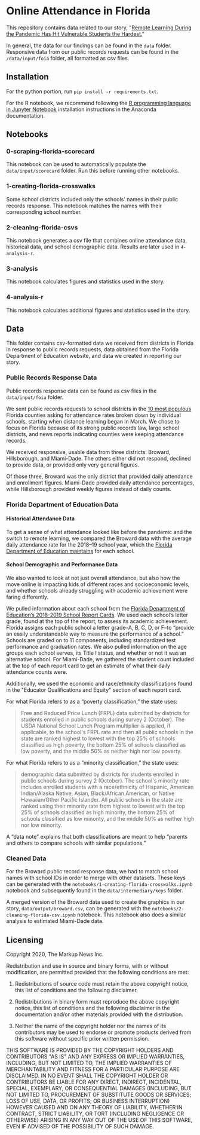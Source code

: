 # Online Attendance in Florida

This repository contains data related to our story, "[Remote Learning During the Pandemic Has Hit Vulnerable Students the Hardest.](https://themarkup.org/coronavirus/2020/08/13/remote-learning-attendance-inequity-florida-schools)"

In general, the data for our findings can be found in the `data` folder. Responsive data from our public records requests can be found in the `/data/input/foia` folder, all formatted as csv files. 

## Installation

For the python portion, run `pip install -r requirements.txt`.

For the R notebook, we recommend following the [R programming language in Jupyter Notebook](https://docs.anaconda.com/anaconda/navigator/tutorials/r-lang/) installation instructions in the Anaconda documentation. 

## Notebooks

### 0-scraping-florida-scorecard

This notebook can be used to automatically populate the `data/input/scorecard` folder. Run this before running other notebooks.

### 1-creating-florida-crosswalks

Some school districts included only the schools' names in their public records response. This notebook matches the names with their corresponding school number. 

### 2-cleaning-florida-csvs

This notebook generates a csv file that combines online attendance data, historical data, and school demographic data. Results are later used in `4-analysis-r`. 

### 3-analysis

This notebook calculates figures and statistics used in the story. 

### 4-analysis-r

This notebook calculates additional figures and statistics used in the story. 

## Data

This folder contains csv-formatted data we received from districts in Florida in response to public records requests, data obtained from the Florida Department of Education website, and data we created in reporting our story.

### Public Records Response Data

Public records response data can be found as csv files in the `data/input/foia` folder.

We sent public records requests to school districts in the [10 most populous](https://www.florida-demographics.com/counties_by_population) Florida counties asking for attendance rates broken down by individual schools, starting when distance learning began in March. We chose to focus on Florida because of its strong public records law, large school districts, and news reports indicating counties were keeping attendance records. 

We received responsive, usable data from three districts: Broward, Hillsborough, and Miami-Dade. The others either did not respond, declined to provide data, or provided only very general figures. 

Of those three, Broward was the only district that provided daily attendance and enrollment figures. Miami-Dade provided daily attendance percentages, while Hillsborough provided weekly figures instead of daily counts.

### Florida Department of Education Data

#### Historical Attendance Data
To get a sense of what attendance looked like before the pandemic and the switch to remote learning, we compared the Broward data with the average daily attendance rate for the 2018–19 school year, which the [Florida Department of Education maintains](http://www.fldoe.org/accountability/data-sys/edu-info-accountability-services/pk-12-public-school-data-pubs-reports/students.stml) for each school.

#### School Demographic and Performance Data

We also wanted to look at not just overall attendance, but also how the move online is impacting kids of different races and socioeconomic levels, and whether schools already struggling with academic achievement were faring differently. 

We pulled information about each school from the [Florida Department of Education’s 2018-2019 School Report Cards](https://edudata.fldoe.org/ReportCards/Schools.html?school=0051&district=43). We used each school’s letter grade, found at the top of the report, to assess its academic achievement. Florida assigns each public school a letter grade–A, B, C, D, or F–to “provide an easily understandable way to measure the performance of a school.” Schools are graded on to 11 components, including standardized test performance and graduation rates. We also pulled information on the age groups each school serves, its Title I status, and whether or not it was an alternative school. For Miami-Dade, we gathered the student count included at the top of each report card to get an estimate of what their daily attendance counts were.

Additionally, we used the economic and race/ethnicity classifications found in the "Educator Qualifications and Equity" section of each report card.

For what Florida refers to as a “poverty classification,” the state uses:

> Free and Reduced Price Lunch (FRPL) data submitted by districts for students enrolled in public schools during survey 2 (October). The USDA National School Lunch Program multiplier is applied, if applicable, to the school's FRPL rate and then all public schools in the state are ranked highest to lowest with the top 25% of schools classified as high poverty, the bottom 25% of schools classified as low poverty, and the middle 50% as neither high nor low poverty.

For what Florida refers to as a “minority classification,” the state uses:

> demographic data submitted by districts for students enrolled in public schools during survey 2 (October). The school's minority rate includes enrolled students with a race/ethnicity of Hispanic, American Indian/Alaska Native, Asian, Black/African American, or Native Hawaiian/Other Pacific Islander. All public schools in the state are ranked using their minority rate from highest to lowest with the top 25% of schools classified as high minority, the bottom 25% of schools classified as low minority, and the middle 50% as neither high nor low minority. 

A “data note” explains that both classifications are meant to help “parents and others to compare schools with similar populations.”

### Cleaned Data

For the Broward public record response data, we had to match school names with school IDs in order to merge with other datasets. These keys can be generated with the `notebooks/1-creating-florida-crosswalks.ipynb` notebook and subsequently found in the `data/intermediary/keys` folder.

A merged version of the Broward data used to create the graphics in our story, `data/output/broward.csv`, can be generated with the `notebooks/2-cleaning-florida-csv.ipynb` notebook. This notebook also does a similar analysis to estimated Miami-Dade data.

## Licensing

Copyright 2020, The Markup News Inc.

Redistribution and use in source and binary forms, with or without modification, are permitted provided that the following conditions are met:

1. Redistributions of source code must retain the above copyright notice, this list of conditions and the following disclaimer.

2. Redistributions in binary form must reproduce the above copyright notice, this list of conditions and the following disclaimer in the documentation and/or other materials provided with the distribution.

3. Neither the name of the copyright holder nor the names of its contributors may be used to endorse or promote products derived from this software without specific prior written permission.

THIS SOFTWARE IS PROVIDED BY THE COPYRIGHT HOLDERS AND CONTRIBUTORS "AS IS" AND ANY EXPRESS OR IMPLIED WARRANTIES, INCLUDING, BUT NOT LIMITED TO, THE IMPLIED WARRANTIES OF MERCHANTABILITY AND FITNESS FOR A PARTICULAR PURPOSE ARE DISCLAIMED. IN NO EVENT SHALL THE COPYRIGHT HOLDER OR CONTRIBUTORS BE LIABLE FOR ANY DIRECT, INDIRECT, INCIDENTAL, SPECIAL, EXEMPLARY, OR CONSEQUENTIAL DAMAGES (INCLUDING, BUT NOT LIMITED TO, PROCUREMENT OF SUBSTITUTE GOODS OR SERVICES; LOSS OF USE, DATA, OR PROFITS; OR BUSINESS INTERRUPTION) HOWEVER CAUSED AND ON ANY THEORY OF LIABILITY, WHETHER IN CONTRACT, STRICT LIABILITY, OR TORT (INCLUDING NEGLIGENCE OR OTHERWISE) ARISING IN ANY WAY OUT OF THE USE OF THIS SOFTWARE, EVEN IF ADVISED OF THE POSSIBILITY OF SUCH DAMAGE.
